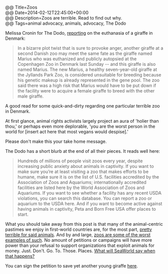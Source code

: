 @@ Title=Zoos  
@@ Date=2014-02-12T22:45:00+00:00  
@@ Description=Zoos are terrible. Read to find out why.  
@@ Tags=animal advocacy, animals, advocacy, The Dodo  

Melissa Cronin for The Dodo, [reporting][thedodo] on the euthanasia of a giraffe in Denmark:
> In a bizarre plot twist that is sure to provoke anger, another giraffe at a second Danish zoo may meet the same fate as the giraffe named Marius who was euthanized and publicly autopsied at the Copenhagen Zoo in Denmark last Sunday -- and this giraffe is also named Marius. The new Marius, a healthy seven-year-old giraffe at the Jyllands Park Zoo, is considered unsuitable for breeding because his genetic makeup is already represented in the gene pool. The zoo said there was a high risk that Marius would have to be put down if the facility were to acquire a female giraffe to breed with the other male giraffe.

A good read for some quick-and-dirty regarding one particular terrible zoo in Denmark.

At first glance, animal rights activists largely project an aura of 'holier than thou,' or perhaps even more deplorable, 'you are the worst person in the world for [insert act here that most vegans would despise].' 

Please don't make this your take home message. 

The Dodo has a short blurb at the end of all their pieces. It reads well here:

>Hundreds of millions of people visit zoos every year, despite increasing public anxiety about animals in captivity. If you want to make sure you’re at least visiting a zoo that makes efforts to be humane, make sure it is on the list of U.S. facilities accredited by the Association of Zoos and Aquariums; internationally accredited facilities are listed here by the World Association of Zoos and Aquariums. If you want to see whether a facility has any recent USDA violations, you can search this database. You can report a zoo or aquarium to the USDA here. And if you want to become active against having animals in captivity, Peta and Born Free USA offer places to start.

What you should take away from this post is that many of the animal-centric pastimes we enjoy in first-world countries are, for the most part, [pretty terrible for said animals][nationalgeographic]. And by and large, [zoos are some of the worst examples of such][cnn]. No amount of petitions or campaigns will have more power than your refusal to support organizations that exploit animals for money. Just. Don't. Go. To. Those. Places. [What will SeaWorld say when that happens?][orlandosentinel]

You can sign the petition to save yet another young giraffe [here][change]. 

[change]: https://www.change.org/p/jyllands-park-zoo-spare-the-life-of-marius-the-giraffe-at-jyllands-park-zoo
[cnn]: http://www.cnn.com/2014/02/09/world/europe/denmark-zoo-giraffe/
[nationalgeographic]: http://news.nationalgeographic.com/news/2014/01/140116-killer-whales-bridgette-pirtle-blackfish-ocean-animals-science/
[orlandosentinel]: http://articles.orlandosentinel.com/2013-11-13/business/os-seaworld-earnings-third-quarter-20131113_1_seaworld-orlando-seaworld-executives-seaworld-president
[thedodo]: https://www.thedodo.com/second-giraffe-also-named-mari-427715988.html